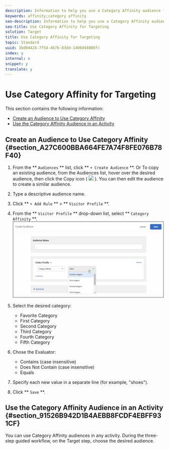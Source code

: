 ```yaml
---
description: Information to help you use a Category Affinity audience for targeting in an activity.
keywords: affinity;category affinity
seo-description: Information to help you use a Category Affinity audience for targeting in an activity.
seo-title: Use Category Affinity for Targeting
solution: Target
title: Use Category Affinity for Targeting
topic: Standard
uuid: 3bd04424-7f54-4b7b-83dd-1400494086fc
index: y
internal: n
snippet: y
translate: y
---
```


# Use Category Affinity for Targeting

This section contains the following information:

* [Create an Audience to Use Category Affinity](c_use-category-affinity-for-targeted-group.md#section_A27C600BBA664FE7A74F8FE076B78F40)
* [Use the Category Affinity Audience in an Activity](c_use-category-affinity-for-targeted-group.md#section_91526B942D1B4AEBB8FCDF4EBFF931CF)


## Create an Audience to Use Category Affinity {#section_A27C600BBA664FE7A74F8FE076B78F40}


1. From the ** `Audiences` ** list, click ** `+ Create Audience` **. 
   Or
   To copy an existing audience, from the Audiences list, hover over the desired audience, then click the Copy icon (  ![](../graphics/icon_copy.png) ). You can then edit the audience to create a similar audience. 

1. Type a descriptive audience name.

1. Click ** `+ Add Rule` ** > ** `Visitor Profile` **. 

1. From the ** `Visitor Profile` ** drop-down list, select ** `Category Affinity` **. 
   ![](graphics/affinity.png) 

1. Select the desired category:

    * Favorite Category
    * First Category
    * Second Category
    * Third Category
    * Fourth Category
    * Fifth Category


1. Chose the Evaluator:

    * Contains (case insensitive)
    * Does Not Contain (case insensitive)
    * Equals


1. Specify each new value in a separate line (for example, "shoes").

1. Click ** `Save` **. 



## Use the Category Affinity Audience in an Activity {#section_91526B942D1B4AEBB8FCDF4EBFF931CF}

You can use Category Affinity audiences in any activity. During the three-step guided workflow, on the Target step, choose the desired audience.
